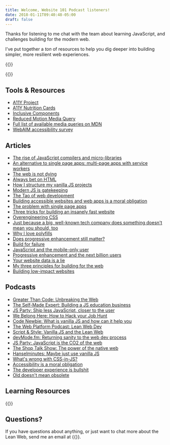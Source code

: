 ```yaml
---
title: Welcome, Website 101 Podcast listeners!
date: 2018-01-11T09:40:48-05:00
draft: false
---
```


Thanks for listening to me chat with the team about learning JavaScript, and challenges building for the modern web.

I've put together a *ton* of resources to help you dig deeper into building simpler, more resilient web experiences.

{{<cta for="funnel">}}


{{<mailchimp intro="true">}}


## Tools & Resources

- [A11Y Project](https://www.a11yproject.com/)
- [A11Y Nutrition Cards](https://davatron5000.github.io/a11y-nutrition-cards/)
- [Inclusive Components](http://book.inclusive-components.design/)
- [Reduced Motion Media Query](https://gomakethings.com/reduced-motion-media-query/)
- [Full list of available media queries on MDN](https://developer.mozilla.org/en-US/docs/Web/CSS/Media_Queries/Using_media_queries)
- [WebAIM accessibility survey](https://webaim.org/projects/million/)


## Articles

- [The rise of JavaScript compilers and micro-libraries](/the-rise-of-javascript-compilers-and-micro-libraries/)
- [An alternative to single page apps: multi-page apps with service workers](/an-alternative-to-single-page-apps-multi-page-apps-with-service-workers/)
- [The web is not dying](/the-web-is-not-dying/)
- [Always bet on HTML](/always-bet-on-html/)
- [How I structure my vanilla JS projects](/how-i-structure-my-vanilla-js-projects/)
- [Modern JS is gatekeeping](/modern-js-is-gatekeeping/)
- [The Tao of web development](/the-tao-of-web-development/)
- [Building accessible websites and web apps is a moral obligation](/building-accessible-websites-and-apps-is-a-moral-obligation/)
- [The problem with single page apps](/the-problem-with-single-page-apps/)
- [Three tricks for building an insanely fast website](/three-tricks-for-building-an-insanely-fast-website/)
- [Overengineering CSS](/overengineering-css/)
- [Just because a big, well-known tech company does something doesn't mean you should, too](/just-because-a-big-well-known-tech-company-does-something-doesnt-mean-you-should-too/)
- [Why I love polyfills](/why-i-love-polyfills/)
- [Does progressive enhancement still matter?](/does-progressive-enhancement-still-matter/)
- [Build for failure](/build-for-failure/)
- [JavaScript and the mobile-only user](/javascript-and-the-mobile-only-user/)
- [Progressive enhancement and the next billion users](/progressive-enhancement-and-the-next-billion-web-users/)
- [Your website data is a lie](/your-website-data-is-a-lie/)
- [My three principles for building for the web](/my-three-principles-for-web-design-and-development/)
- [Building low-impact websites](/building-low-impact-websites/)


## Podcasts

- [Greater Than Code: Unbreaking the Web](https://www.greaterthancode.com/unbreaking-the-web)
- [The Self-Made Expert: Building a JS education business](https://philipmorganconsulting.com/podcast/tsme-156-chris-ferdinandi/)
- [JS Party: Ship less JavaScript, closer to the user](https://changelog.com/jsparty/199)
- [We Belong Here: How to Hack your Job Hunt](https://webelongpodcast.com/episodes/chris-ferdinandi-how-to-hack-your-job-hunt.html)
- [Code Newbie: What is vanilla JS and how can it help you](https://www.codenewbie.org/podcast/what-is-vanilla-js-and-how-can-it-help-you)
- [The Web Platform Podcast: Lean Web Dev](https://thewebplatformpodcast.com/196-lean-web-dev)
- [Script & Style: Vanilla JS and the Lean Web](https://scriptandstyle.simplecast.com/episodes/vanilla-javascript-with-chris-ferdinandi)
- [devMode.fm: Returning sanity to the web dev process](https://devmode.fm/episodes/returning-sanity-to-the-webdev-process?mc_cid=d0351d5f34&mc_eid=7dddaa071c)
- [JS Party: JavaScript is the CO2 of the web](https://changelog.com/jsparty/80)
- [The Shop Talk Show: The power of the native web](https://shoptalkshow.com/episodes/274-vanilla-js-chris-ferdinandi/)
- [Hanselminutes: Maybe just use vanilla JS](https://hanselminutes.com/598/maybe-just-use-vanilla-javascript-with-chris-ferdinandi)
- [What's wrong with CSS-in-JS?](https://vanillajspodcast.com/whats-wrong-with-css-in-js/)
- [Accessibility is a moral obligation](https://vanillajspodcast.com/accessibility-is-a-moral-obligation/)
- [The developer experience is bullshit](https://vanillajspodcast.com/the-developer-experience-is-bullshit/)
- [Old doesn't mean obsolete](https://vanillajspodcast.com/old-doesnt-mean-obsolete/)


## Learning Resources

{{<cta for="products">}}


## Questions?

If you have questions about anything, or just want to chat more about the Lean Web, send me an email at {{<email>}}.